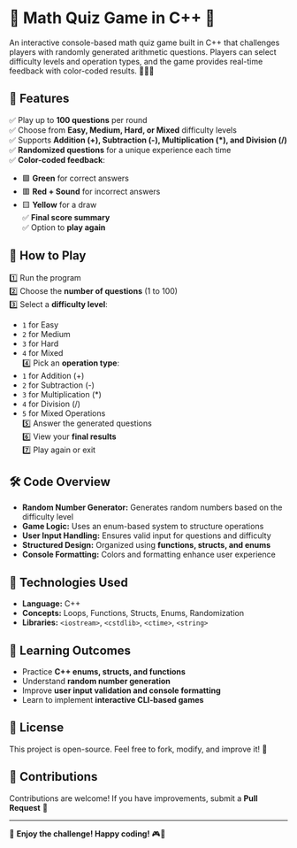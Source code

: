# 🎯 Math Quiz Game in C++ 🧮

An interactive console-based math quiz game built in C++ that challenges players with randomly generated arithmetic questions. Players can select difficulty levels and operation types, and the game provides real-time feedback with color-coded results. 🎨✅❌

## 🚀 Features

✅ Play up to **100 questions** per round  
✅ Choose from **Easy, Medium, Hard, or Mixed** difficulty levels  
✅ Supports **Addition (+), Subtraction (-), Multiplication (*), and Division (/)**  
✅ **Randomized questions** for a unique experience each time  
✅ **Color-coded feedback**:  
   - 🟩 **Green** for correct answers  
   - 🟥 **Red + Sound** for incorrect answers  
   - 🟨 **Yellow** for a draw  
✅ **Final score summary**  
✅ Option to **play again**  

## 📜 How to Play

1️⃣ Run the program  
2️⃣ Choose the **number of questions** (1 to 100)  
3️⃣ Select a **difficulty level**:  
   - `1` for Easy  
   - `2` for Medium  
   - `3` for Hard  
   - `4` for Mixed  
4️⃣ Pick an **operation type**:  
   - `1` for Addition (+)  
   - `2` for Subtraction (-)  
   - `3` for Multiplication (*)  
   - `4` for Division (/)  
   - `5` for Mixed Operations  
5️⃣ Answer the generated questions  
6️⃣ View your **final results**  
7️⃣ Play again or exit  

## 🛠 Code Overview

- **Random Number Generator:** Generates random numbers based on the difficulty level  
- **Game Logic:** Uses an enum-based system to structure operations  
- **User Input Handling:** Ensures valid input for questions and difficulty  
- **Structured Design:** Organized using **functions, structs, and enums**  
- **Console Formatting:** Colors and formatting enhance user experience  

## 🔧 Technologies Used

- **Language:** C++  
- **Concepts:** Loops, Functions, Structs, Enums, Randomization  
- **Libraries:** `<iostream>`, `<cstdlib>`, `<ctime>`, `<string>`  

## 🎯 Learning Outcomes

- Practice **C++ enums, structs, and functions**  
- Understand **random number generation**  
- Improve **user input validation and console formatting**  
- Learn to implement **interactive CLI-based games**  

## 📜 License

This project is open-source. Feel free to fork, modify, and improve it! 🎉  

## 🤝 Contributions

Contributions are welcome! If you have improvements, submit a **Pull Request** 🚀  

---

📌 **Enjoy the challenge! Happy coding!** 🎮🎯
